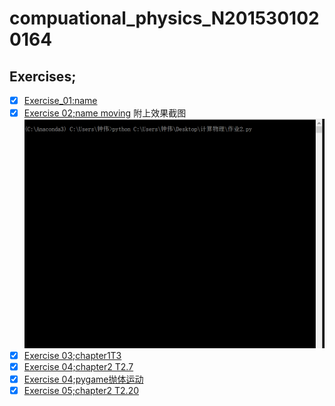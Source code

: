 # compuational_physics_N2015301020164
## Exercises;
 - [x] [Exercise_01:name](http://upload-images.jianshu.io/upload_images/7918656-61a16e5b4ad9ad63.PNG?imageMogr2/auto-orient/strip%7CimageView2/2/w/1240)
 - [x] [Exercise 02;name moving](https://www.zybuluo.com/mdeditor#894381-full-reader)
 附上效果截图
![](https://github.com/Zhongwei123/compuational_physics_N2015301020164/blob/master/%E5%8A%A8%E5%9B%BE%E7%AC%AC%E4%BA%8C%E6%AC%A1%E4%BD%9C%E4%B8%9A.gif.gif)
- [x] [Exercise 03;chapter1T3](https://www.zybuluo.com/mdeditor#902317-full-reader) 
- [x] [Exercise 04;chapter2 T2.7](https://www.zybuluo.com/mdeditor#914048-full-reader)
- [x] [Exercise 04;pygame抛体运动](https://www.zybuluo.com/mdeditor#914509-full-reader)
- [x] [Exercise 05;chapter2 T2.20](https://www.zybuluo.com/mdeditor#922468-full-reader)
